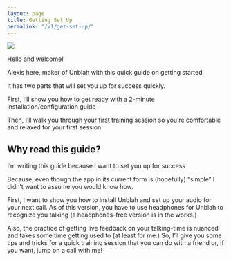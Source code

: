 ```yaml
---
layout: page
title: Getting Set Up
permalink: "/v1/get-set-up/"
---
```


![](/assets/unblah-app-icon.png)

Hello and welcome!

Alexis here, maker of Unblah with this quick guide on getting started

It has two parts that will set you up for success quickly.

First, I’ll show you how to get ready with a 2-minute installation/configuration guide

Then, I’ll walk you through your first training session so you’re comfortable and relaxed for your first session

## Why read this guide?
I’m writing this guide because I want to set you up for success

Because, even though the app in its current form is (hopefully) “simple” I didn’t want to assume you would know how.

First, I want to show you how to install Unblah and set up your audio for your next call. As of this version, you have to use headphones for Unblah to recognize you talking (a headphones-free version is in the works.)

Also, the practice of getting live feedback on your talking-time is nuanced and takes some time getting used to (at least for me.) So, I’ll give you some tips and tricks for a quick training session that you can do with a friend or, if you want, jump on a call with me!
